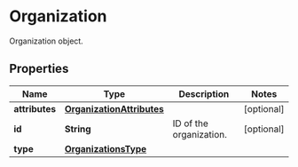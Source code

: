 

# Organization

Organization object.
## Properties

Name | Type | Description | Notes
------------ | ------------- | ------------- | -------------
**attributes** | [**OrganizationAttributes**](OrganizationAttributes.md) |  |  [optional]
**id** | **String** | ID of the organization. |  [optional]
**type** | [**OrganizationsType**](OrganizationsType.md) |  | 



